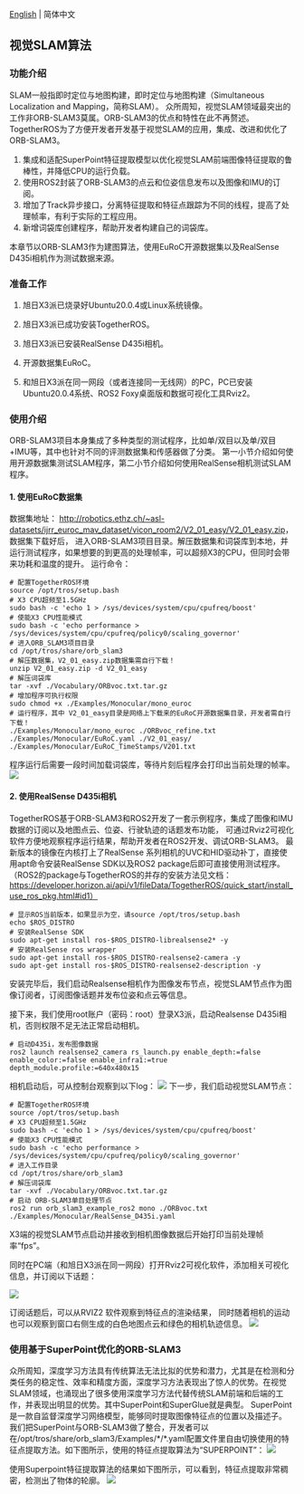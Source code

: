 [English](./README.md) | 简体中文

## 视觉SLAM算法

### 功能介绍

SLAM一般指即时定位与地图构建，即时定位与地图构建（Simultaneous Localization and Mapping，简称SLAM）。 众所周知，视觉SLAM领域最突出的工作非ORB-SLAM3莫属。ORB-SLAM3的优点和特性在此不再赘述。TogetherROS为了方便开发者开发基于视觉SLAM的应用，集成、改进和优化了ORB-SLAM3。
1. 集成和适配SuperPoint特征提取模型以优化视觉SLAM前端图像特征提取的鲁棒性，并降低CPU的运行负载。
2. 使用ROS2封装了ORB-SLAM3的点云和位姿信息发布以及图像和IMU的订阅。
3. 增加了Track异步接口，分离特征提取和特征点跟踪为不同的线程，提高了处理帧率，有利于实际的工程应用。
4. 新增词袋库创建程序，帮助开发者构建自己的词袋库。

本章节以ORB-SLAM3作为建图算法，使用EuRoC开源数据集以及RealSense D435i相机作为测试数据来源。


### 准备工作

1. 旭日X3派已烧录好Ubuntu20.0.4或Linux系统镜像。

2. 旭日X3派已成功安装TogetherROS。

3. 旭日X3派已安装RealSense D435i相机。

4. 开源数据集EuRoC。

5. 和旭日X3派在同一网段（或者连接同一无线网）的PC，PC已安装Ubuntu20.0.4系统、ROS2 Foxy桌面版和数据可视化工具Rviz2。

### 使用介绍

ORB-SLAM3项目本身集成了多种类型的测试程序，比如单/双目以及单/双目+IMU等，其中也针对不同的评测数据集和传感器做了分类。
第一小节介绍如何使用开源数据集测试SLAM程序，第二小节介绍如何使用RealSense相机测试SLAM程序。

#### 1. 使用EuRoC数据集
数据集地址： <http://robotics.ethz.ch/~asl-datasets/ijrr_euroc_mav_dataset/vicon_room2/V2_01_easy/V2_01_easy.zip>，数据集下载好后，
进入ORB-SLAM3项目目录。解压数据集和词袋库到本地，并运行测试程序，如果想要的到更高的处理帧率，可以超频X3的CPU，但同时会带来功耗和温度的提升。
运行命令：

```
# 配置TogetherROS环境
source /opt/tros/setup.bash
# X3 CPU超频至1.5GHz
sudo bash -c 'echo 1 > /sys/devices/system/cpu/cpufreq/boost'
# 使能X3 CPU性能模式
sudo bash -c 'echo performance > /sys/devices/system/cpu/cpufreq/policy0/scaling_governor'
# 进入ORB_SLAM3项目目录
cd /opt/tros/share/orb_slam3
# 解压数据集，V2_01_easy.zip数据集需自行下载！
unzip V2_01_easy.zip -d V2_01_easy
# 解压词袋库
tar -xvf ./Vocabulary/ORBvoc.txt.tar.gz
# 增加程序可执行权限
sudo chmod +x ./Examples/Monocular/mono_euroc 
# 运行程序，其中 V2_01_easy目录是网络上下载来的EuRoC开源数据集目录，开发者需自行下载！
./Examples/Monocular/mono_euroc ./ORBvoc_refine.txt ./Examples/Monocular/EuRoC.yaml ./V2_01_easy/ ./Examples/Monocular/EuRoC_TimeStamps/V201.txt 
```

程序运行后需要一段时间加载词袋库，等待片刻后程序会打印出当前处理的帧率。
![](./_static/_images/visual_slam/euroc_result.png)
#### 2. 使用RealSense D435i相机

TogetherROS基于ORB-SLAM3和ROS2开发了一套示例程序，集成了图像和IMU数据的订阅以及地图点云、位姿、行驶轨迹的话题发布功能，
可通过Rviz2可视化软件方便地观察程序运行结果，帮助开发者在ROS2开发、调试ORB-SLAM3。
最新版本的镜像在内核打上了RealSense 系列相机的UVC和HID驱动补丁，直接使用apt命令安装RealSense SDK以及ROS2 package后即可直接使用测试程序。
（ROS2的package与TogetherROS的并存的安装方法见文档：https://developer.horizon.ai/api/v1/fileData/TogetherROS/quick_start/install_use_ros_pkg.html#id1）
```
# 显示ROS当前版本，如果显示为空，请source /opt/tros/setup.bash
echo $ROS_DISTRO 
# 安装RealSense SDK
sudo apt-get install ros-$ROS_DISTRO-librealsense2* -y 
# 安装RealSense ros wrapper
sudo apt-get install ros-$ROS_DISTRO-realsense2-camera -y
sudo apt-get install ros-$ROS_DISTRO-realsense2-description -y
```
安装完毕后，我们启动Realsense相机作为图像发布节点，视觉SLAM节点作为图像订阅者，订阅图像话题并发布位姿和点云等信息。

接下来，我们使用root账户（密码：root）登录X3派，启动Realsense D435i相机，否则权限不足无法正常启动相机。
```
# 启动D435i，发布图像数据
ros2 launch realsense2_camera rs_launch.py enable_depth:=false enable_color:=false enable_infra1:=true depth_module.profile:=640x480x15 
```
相机启动后，可从控制台观察到以下log：
![](./_static/_images/visual_slam/realsense.png)
下一步，我们启动视觉SLAM节点：
```
# 配置TogetherROS环境
source /opt/tros/setup.bash
# X3 CPU超频至1.5GHz
sudo bash -c 'echo 1 > /sys/devices/system/cpu/cpufreq/boost'
# 使能X3 CPU性能模式
sudo bash -c 'echo performance > /sys/devices/system/cpu/cpufreq/policy0/scaling_governor'
# 进入工作目录
cd /opt/tros/share/orb_slam3
# 解压词袋库
tar -xvf ./Vocabulary/ORBvoc.txt.tar.gz
# 启动 ORB-SLAM3单目处理节点
ros2 run orb_slam3_example_ros2 mono ./ORBvoc.txt ./Examples/Monocular/RealSense_D435i.yaml 
```
X3端的视觉SLAM节点启动并接收到相机图像数据后开始打印当前处理帧率“fps”。

同时在PC端（和旭日X3派在同一网段）打开Rviz2可视化软件，添加相关可视化信息，并订阅以下话题：

![](./_static/_images/visual_slam/rviz2_1.png)

订阅话题后，可以从RVIZ2 软件观察到特征点的渲染结果，
同时随着相机的运动也可以观察到窗口右侧生成的白色地图点云和绿色的相机轨迹信息。
![](./_static/_images/visual_slam/rviz2_2.png)
### 使用基于SuperPoint优化的ORB-SLAM3

众所周知，深度学习方法具有传统算法无法比拟的优势和潜力，尤其是在检测和分类任务的稳定性、效率和精度方面，深度学习方法表现出了惊人的优势。在视觉SLAM领域，也涌现出了很多使用深度学习方法代替传统SLAM前端和后端的工作，并表现出明显的优势。其中SuperPoint和SuperGlue就是典型。
SuperPoint是一款自监督深度学习网络模型，能够同时提取图像特征点的位置以及描述子。
我们把SuperPoint与ORB-SLAM3做了整合，开发者可以在/opt/tros/share/orb_slam3/Examples/\*/*.yaml配置文件里自由切换使用的特征点提取方法。如下图所示，使用的特征点提取算法为“SUPERPOINT”：
![](./_static/_images/visual_slam/superpoint.png)

使用Superpoint特征提取算法的结果如下图所示，可以看到，特征点提取非常稠密，检测出了物体的轮廓。
![](./_static/_images/visual_slam/superpoint_result.png)

